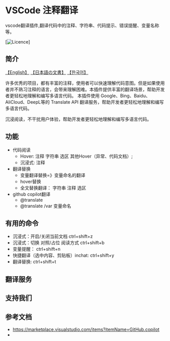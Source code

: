# VSCode 注释翻译

vscode翻译插件,翻译代码中的注释、字符串、代码提示、错误提醒、变量名称等。

[![Licence](https://img.shields.io/github/license/intellism/vscode-comment-translate.svg)]

## 简介
[【English】](./doc/README.md) [【日本語の文書】](./doc/README_JA.md) [【한국어】](./doc/README_KR.md)

许多优秀的项目，都有丰富的注释，使用者可以快速理解代码意图。但是如果使用者并不熟习注释的语言，会带来理解困难。本插件提供丰富的翻译场景，帮助开发者更轻松地理解和编写多语言代码。
本插件使用 Google、Bing、Baidu、AliCloud、DeepL等的 Translate API 翻译服务，帮助开发者更轻松地理解和编写多语言代码。


沉浸阅读，不干扰用户体验，帮助开发者更轻松地理解和编写多语言代码。

## 功能

- 代码阅读
  - Hover: 注释 字符串 选区 其他Hover（异常、代码文档）;
  - 沉浸式: 注释
- 翻译替换
  - 变量翻译替换=》变量命名的翻译
  - hover替换
  - 全文替换翻译： 字符串 注释 选区
- github copilot翻译
  - @translate
  - @translate /var 变量命名


## 有用的命令
- 沉浸式：开启/关闭当前文档  ctrl+shift+z
- 沉浸式：切换 对照/占位 阅读方式 ctrl+shift+b
- 变量提醒： ctrl+shift+n
- 快捷翻译（选中内容、剪贴板）inchat: ctrl+shift+y
- 翻译替换: ctrl+shift+t


## 翻译服务


## 支持我们


## 参考文档
 - https://marketplace.visualstudio.com/items?itemName=GitHub.copilot
 - 
